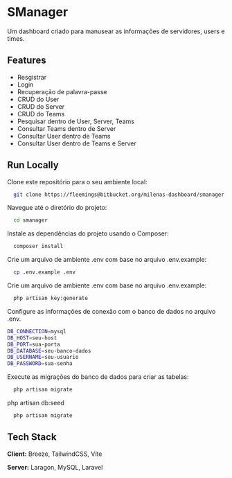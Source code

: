 
# SManager

Um dashboard criado para manusear as informações de servidores, users e times.


## Features

- Resgistrar
- Login
- Recuperação de palavra-passe
- CRUD do User
- CRUD do Server
- CRUD do Teams
- Pesquisar dentro de User, Server, Teams
- Consultar Teams dentro de Server
- Consultar User dentro de Teams
- Consultar User dentro de Teams e Server


## Run Locally

Clone este repositório para o seu ambiente local:

```bash
  git clone https://fleemings@bitbucket.org/milenas-dashboard/smanager.git
```

Navegue até o diretório do projeto:

```bash
  cd smanager
```

Instale as dependências do projeto usando o Composer:

```bash
  composer install
```

Crie um arquivo de ambiente .env com base no arquivo .env.example:

```bash
  cp .env.example .env
```

Crie um arquivo de ambiente .env com base no arquivo .env.example:

```bash
  php artisan key:generate
```

Configure as informações de conexão com o banco de dados no arquivo .env.

```bash
DB_CONNECTION=mysql
DB_HOST=seu-host
DB_PORT=sua-porta
DB_DATABASE=seu-banco-dados
DB_USERNAME=seu-usuario
DB_PASSWORD=sua-senha
```

Execute as migrações do banco de dados para criar as tabelas:

```bash
  php artisan migrate

```

php artisan db:seed

```bash
  php artisan migrate

```


## Tech Stack

**Client:** Breeze, TailwindCSS, Vite

**Server:** Laragon, MySQL, Laravel

